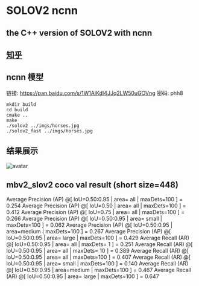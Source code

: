 # SOLOV2 ncnn

## the C++ version of SOLOV2 with ncnn

## [知乎](https://zhuanlan.zhihu.com/p/361900997?utm_source=qq&utm_medium=social&utm_oi=872955404320141312)


## ncnn 模型
链接: https://pan.baidu.com/s/1W1AiKdI4JJq2LW50uGOVng  密码: phh8


```
mkdir build
cd build 
cmake ..
make 
./solov2 ../imgs/horses.jpg
./solov2_fast ../imgs/horses.jpg
```

## 结果展示
![avatar](imgs/result.jpg)

## mbv2_slov2 coco val result (short size=448)

Average Precision  (AP) @[ IoU=0.50:0.95 | area=   all | maxDets=100 ] = 0.254
Average Precision  (AP) @[ IoU=0.50      | area=   all | maxDets=100 ] = 0.412
Average Precision  (AP) @[ IoU=0.75      | area=   all | maxDets=100 ] = 0.266
Average Precision  (AP) @[ IoU=0.50:0.95 | area= small | maxDets=100 ] = 0.062
Average Precision  (AP) @[ IoU=0.50:0.95 | area=medium | maxDets=100 ] = 0.267
Average Precision  (AP) @[ IoU=0.50:0.95 | area= large | maxDets=100 ] = 0.429
Average Recall     (AR) @[ IoU=0.50:0.95 | area=   all | maxDets=  1 ] = 0.251
Average Recall     (AR) @[ IoU=0.50:0.95 | area=   all | maxDets= 10 ] = 0.389
Average Recall     (AR) @[ IoU=0.50:0.95 | area=   all | maxDets=100 ] = 0.407
Average Recall     (AR) @[ IoU=0.50:0.95 | area= small | maxDets=100 ] = 0.140
Average Recall     (AR) @[ IoU=0.50:0.95 | area=medium | maxDets=100 ] = 0.467
Average Recall     (AR) @[ IoU=0.50:0.95 | area= large | maxDets=100 ] = 0.647

